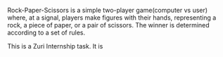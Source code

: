 Rock-Paper-Scissors is a simple two-player game(computer vs user) where, at a signal, players make figures with their hands, representing a rock, a piece of paper, or a pair of scissors. The winner is determined according to a set of rules. 

This is a Zuri Internship task. It is 